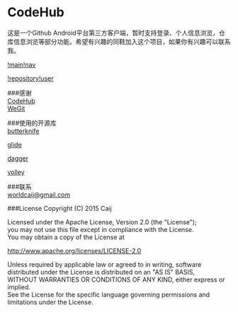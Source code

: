 # CodeHub  
这是一个Github Android平台第三方客户端，暂时支持登录、个人信息浏览，仓库信息浏览等部分功能。希望有兴趣的同鞋加入这个项目，如果你有兴趣可以联系我。  

[!main](main.png)[!nav](nav.png)  

[!repository](repository.png)[!user](user.png) 

###感谢  
[CodeHub](https://github.com/thedillonb/CodeHub)  
[WeGit](https://github.com/Leaking/WeGit)  

###使用的开源库  
[butterknife](https://github.com/JakeWharton/butterknife)  

[glide](https://github.com/bumptech/glide)  

[dagger](https://github.com/google/dagger)  

[volley](https://github.com/mcxiaoke/android-volley)  

###联系  
[worldcaij@gmail.com](mailto:worldcaij@gmail.com)  

###License
Copyright (C) 2015 Caij  

Licensed under the Apache License, Version 2.0 (the "License");  
you may not use this file except in compliance with the License.  
You may obtain a copy of the License at  

   http://www.apache.org/licenses/LICENSE-2.0

Unless required by applicable law or agreed to in writing, software  
distributed under the License is distributed on an "AS IS" BASIS,  
WITHOUT WARRANTIES OR CONDITIONS OF ANY KIND, either express or implied.  
See the License for the specific language governing permissions and  
limitations under the License.




